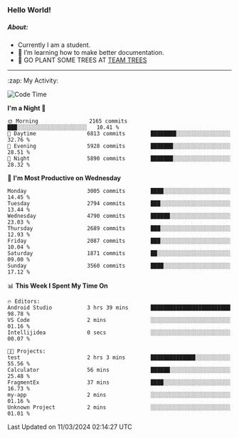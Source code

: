 ### Hello World!

##### About:
- Currently I am a student.
- 🌱 I’m learning how to make better documentation.
- 🌱 GO PLANT SOME TREES AT [TEAM TREES](https://teamtrees.org/)

---
  <summary>:zap: My Activity:</summary>
  
<!--START_SECTION:waka-->
![Code Time](http://img.shields.io/badge/Code%20Time-1%2C299%20hrs%2057%20mins-blue)

**I'm a Night 🦉** 

```text
🌞 Morning                2165 commits        ███░░░░░░░░░░░░░░░░░░░░░░   10.41 % 
🌆 Daytime                6813 commits        ████████░░░░░░░░░░░░░░░░░   32.76 % 
🌃 Evening                5928 commits        ███████░░░░░░░░░░░░░░░░░░   28.51 % 
🌙 Night                  5890 commits        ███████░░░░░░░░░░░░░░░░░░   28.32 % 
```
📅 **I'm Most Productive on Wednesday** 

```text
Monday                   3005 commits        ████░░░░░░░░░░░░░░░░░░░░░   14.45 % 
Tuesday                  2794 commits        ███░░░░░░░░░░░░░░░░░░░░░░   13.44 % 
Wednesday                4790 commits        ██████░░░░░░░░░░░░░░░░░░░   23.03 % 
Thursday                 2689 commits        ███░░░░░░░░░░░░░░░░░░░░░░   12.93 % 
Friday                   2087 commits        ███░░░░░░░░░░░░░░░░░░░░░░   10.04 % 
Saturday                 1871 commits        ██░░░░░░░░░░░░░░░░░░░░░░░   09.00 % 
Sunday                   3560 commits        ████░░░░░░░░░░░░░░░░░░░░░   17.12 % 
```


📊 **This Week I Spent My Time On** 

```text
🔥 Editors: 
Android Studio           3 hrs 39 mins       █████████████████████████   98.78 % 
VS Code                  2 mins              ░░░░░░░░░░░░░░░░░░░░░░░░░   01.16 % 
Intellijidea             0 secs              ░░░░░░░░░░░░░░░░░░░░░░░░░   00.07 % 

🐱‍💻 Projects: 
test                     2 hrs 3 mins        ██████████████░░░░░░░░░░░   55.56 % 
Calculator               56 mins             ██████░░░░░░░░░░░░░░░░░░░   25.48 % 
FragmentEx               37 mins             ████░░░░░░░░░░░░░░░░░░░░░   16.73 % 
my-app                   2 mins              ░░░░░░░░░░░░░░░░░░░░░░░░░   01.16 % 
Unknown Project          2 mins              ░░░░░░░░░░░░░░░░░░░░░░░░░   01.01 % 
```


 Last Updated on 11/03/2024 02:14:27 UTC
<!--END_SECTION:waka-->
